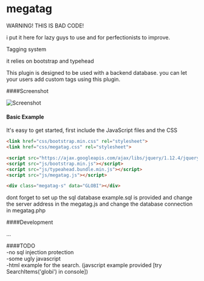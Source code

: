 # megatag

WARNING! THIS IS BAD CODE!

i put it here for lazy guys to use and for perfectionists to improve.

Tagging system 

it relies on bootstrap and typehead

 
This plugin is designed to be used with a backend database.
you can let your users add custom tags using this plugin.

####Screenshot

![Screenshot](http://i.imgur.com/rxFB6h8.png)


#### Basic Example

It's easy to get started, first include the JavaScript files and the CSS

```html
<link href="css/bootstrap.min.css" rel="stylesheet">
<link href="css/megatag.css" rel="stylesheet">

<script src="https://ajax.googleapis.com/ajax/libs/jquery/1.12.4/jquery.min.js"></script>
<script src="js/bootstrap.min.js"></script>
<script src="js/typeahead.bundle.min.js"></script>
<script src="js/megatag.js"></script>
```


```html
<div class="megatag-s" data="GLOBI"></div>
```
dont forget to set up the sql database example.sql is provided
and change the server address in the megatag.js
and change the database connection in megatag.php

####Development

...

####TODO<br>
-no sql injection protection<br>
-some ugly javascript<br>
-html example for the search. (javscript example provided [try SearchItems('globi') in console])
